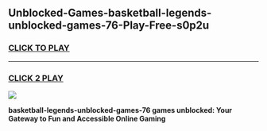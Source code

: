 
## Unblocked-Games-basketball-legends-unblocked-games-76-Play-Free-s0p2u
<h3>
<a href="https://premium76.site?title=basketball-legends-unblocked-games-76&ref=17A">CLICK TO PLAY</a></h3>
<hr>

<h3>
<a href="https://premium76.site?title=basketball-legends-unblocked-games-76&ref=17A">CLICK 2 PLAY</a>
  
</h3>

<a href="https://premium76.site?title=basketball-legends-unblocked-games-76&ref=17A"><img src="https://clearcache.store/games.png"></a>


**basketball-legends-unblocked-games-76 games unblocked: Your Gateway to Fun and Accessible Online Gaming**

